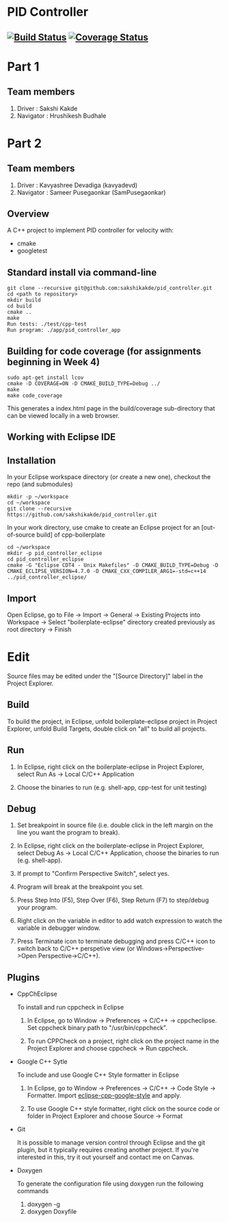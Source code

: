 # PID Controller
[![Build Status](https://app.travis-ci.com/sakshikakde/pid_controller.svg?branch=main)](https://app.travis-ci.com/sakshikakde/pid_controller)
[![Coverage Status](https://coveralls.io/repos/github/sakshikakde/pid_controller/badge.svg?branch=main)](https://coveralls.io/github/sakshikakde/pid_controller?branch=main)
---
# Part 1
## Team members
1) Driver : Sakshi Kakde
2) Navigator : Hrushikesh Budhale

# Part 2
## Team members
1) Driver : Kavyashree Devadiga (kavyadevd)
2) Navigator : Sameer Pusegaonkar (SamPusegaonkar)

## Overview

A C++ project to implement PID controller for velocity with:

- cmake
- googletest

## Standard install via command-line
```
git clone --recursive git@github.com:sakshikakde/pid_controller.git
cd <path to repository>
mkdir build
cd build
cmake ..
make
Run tests: ./test/cpp-test
Run program: ./app/pid_controller_app
```

## Building for code coverage (for assignments beginning in Week 4)
```
sudo apt-get install lcov
cmake -D COVERAGE=ON -D CMAKE_BUILD_TYPE=Debug ../
make
make code_coverage
```
This generates a index.html page in the build/coverage sub-directory that can be viewed locally in a web browser.

## Working with Eclipse IDE ##

## Installation

In your Eclipse workspace directory (or create a new one), checkout the repo (and submodules)
```
mkdir -p ~/workspace
cd ~/workspace
git clone --recursive https://github.com/sakshikakde/pid_controller.git
```

In your work directory, use cmake to create an Eclipse project for an [out-of-source build] of cpp-boilerplate

```
cd ~/workspace
mkdir -p pid_controller_eclipse
cd pid_controller_eclipse
cmake -G "Eclipse CDT4 - Unix Makefiles" -D CMAKE_BUILD_TYPE=Debug -D CMAKE_ECLIPSE_VERSION=4.7.0 -D CMAKE_CXX_COMPILER_ARG1=-std=c++14 ../pid_controller_eclipse/
```

## Import

Open Eclipse, go to File -> Import -> General -> Existing Projects into Workspace -> 
Select "boilerplate-eclipse" directory created previously as root directory -> Finish

# Edit

Source files may be edited under the "[Source Directory]" label in the Project Explorer.


## Build

To build the project, in Eclipse, unfold boilerplate-eclipse project in Project Explorer,
unfold Build Targets, double click on "all" to build all projects.

## Run

1. In Eclipse, right click on the boilerplate-eclipse in Project Explorer,
select Run As -> Local C/C++ Application

2. Choose the binaries to run (e.g. shell-app, cpp-test for unit testing)


## Debug


1. Set breakpoint in source file (i.e. double click in the left margin on the line you want 
the program to break).

2. In Eclipse, right click on the boilerplate-eclipse in Project Explorer, select Debug As -> 
Local C/C++ Application, choose the binaries to run (e.g. shell-app).

3. If prompt to "Confirm Perspective Switch", select yes.

4. Program will break at the breakpoint you set.

5. Press Step Into (F5), Step Over (F6), Step Return (F7) to step/debug your program.

6. Right click on the variable in editor to add watch expression to watch the variable in 
debugger window.

7. Press Terminate icon to terminate debugging and press C/C++ icon to switch back to C/C++ 
perspetive view (or Windows->Perspective->Open Perspective->C/C++).


## Plugins

- CppChEclipse

    To install and run cppcheck in Eclipse

    1. In Eclipse, go to Window -> Preferences -> C/C++ -> cppcheclipse.
    Set cppcheck binary path to "/usr/bin/cppcheck".

    2. To run CPPCheck on a project, right click on the project name in the Project Explorer 
    and choose cppcheck -> Run cppcheck.


- Google C++ Sytle

    To include and use Google C++ Style formatter in Eclipse

    1. In Eclipse, go to Window -> Preferences -> C/C++ -> Code Style -> Formatter. 
    Import [eclipse-cpp-google-style][reference-id-for-eclipse-cpp-google-style] and apply.

    2. To use Google C++ style formatter, right click on the source code or folder in 
    Project Explorer and choose Source -> Format

[reference-id-for-eclipse-cpp-google-style]: https://raw.githubusercontent.com/google/styleguide/gh-pages/eclipse-cpp-google-style.xml

- Git

    It is possible to manage version control through Eclipse and the git plugin, but it typically requires creating another project. If you're interested in this, try it out yourself and contact me on Canvas.

- Doxygen

    To generate the configuration file using doxygen run the following commands

    1.  doxygen -g
    2.  doxygen Doxyfile
